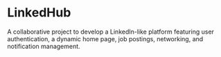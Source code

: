 # LinkedHub
A collaborative project to develop a LinkedIn-like platform featuring user authentication, a dynamic home page, job postings, networking, and notification management.
